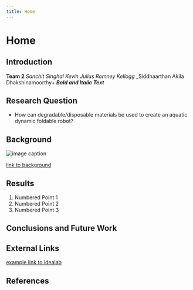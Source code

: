 ```yaml
---
title: Home
---
```


# Home

## Introduction

**Team 2**
_Sanchit Singhal_
_Kevin Julius_ 
_Romney Kellogg_
_Siddhaarthan Akila Dhakshinamoorthy+
**_Bold and Italic Text_**

## Research Question

* How can degradable/disposable materials be used to create an aquatic dynamic
foldable robot?


## Background

![image caption](https://idealab.asu.edu/assets/images/research/jumper1.png)

[link to background](/background)

## Results

1. Numbered Point 1
1. Numbered Point 2
1. Numbered Point 3

## Conclusions and Future Work

## External Links

[example link to idealab](https://idealab.asu.edu)


## References
